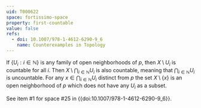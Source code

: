 ```yaml
---
uid: T000622
space: fortissimo-space
property: first-countable
value: false
refs:
  - doi: 10.1007/978-1-4612-6290-9_6
    name: Counterexamples in Topology
---
```

If $\{ U_i : i \in \mathbb{N} \}$ is any family of open neighborhoods of $p$, then $X \setminus U_i$ is countable for all $i$. Then $X \setminus \bigcap_{i \in \mathbb{N}} U_i$ is also countable, meaning that $\bigcap_{i \in \mathbb{N}} U_i$ is uncountable. For any $x \in \bigcap_{i \in \mathbb{N}} U_i$ distinct from $p$ the set $X \setminus \{ x \}$ is an open neighborhood of $p$ which does not have any $U_i$ as a subset.

See item #1 for space #25 in {{doi:10.1007/978-1-4612-6290-9_6}}.
